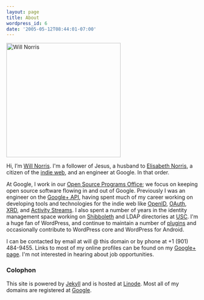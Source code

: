 ```yaml
---
layout: page
title: About
wordpress_id: 6
date: '2005-05-12T08:44:01-07:00'
---
```

<div class="h-card vcard" markdown="1">

<img src="https://s.wjn.me/300/https://willnorris.com/content/uploads/2005/05/03-800.jpg" 
alt="Will Norris" width="300" height="300" class="u-photo alignright" />

Hi, I’m <a href="https://willnorris.com/" class="p-name u-url fn url">Will Norris</a>. I'm a
follower of Jesus, a husband to [Elisabeth Norris][], a citizen of the [indie web][], and an
engineer at Google. In that order.

At Google, I work in our [Open Source Programs Office][]; we focus on keeping open source software
flowing in and out of Google. Previously I was an engineer on the [Google+ API][], having spent much
of my career working on developing tools and technologies for the indie web like [OpenID][],
[OAuth][], [XRD][], and [Activity Streams][]. I also spent a number of years in the identity
management space working on [Shibboleth][] and LDAP directories at [USC][].  I'm a huge fan of
WordPress, and continue to maintain a number of [plugins][] and occasionally contribute to WordPress
core and WordPress for Android.

I can be contacted by email at will @ this domain or by phone at <span class="p-tel tel">+1 (901)
484-9455</span>.  Links to most of my online profiles can be found on my [Google+
page](https://plus.google.com/+willnorris/about).  I'm not interested in hearing about job
opportunities.

</div>

[Elisabeth Norris]: http://notsoserendipitous.com/
[indie web]: http://indiewebcamp.com/
[Open Source Programs Office]: https://developers.google.com/open-source/
[Google+ API]: https://developers.google.com/+/api/
[OpenID]: http://openid.net/
[OAuth]: http://oauth.net/
[XRD]: http://docs.oasis-open.org/xri/xrd/v1.0/xrd-1.0.html
[Activity Streams]: http://activitystrea.ms/
[Shibboleth]: http://shibboleth.net/
[USC]: http://www.usc.edu/
[plugins]: https://profiles.wordpress.org/willnorris


### Colophon ###

This site is powered by [Jekyll][] and is hosted at [Linode][].  Most all of my domains are registered at [Google][].

[Jekyll]: http://jekyllrb.com/
[Linode]: https://www.linode.com/
[Google]: https://www.google.com/domains
